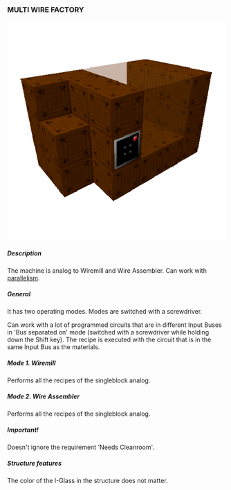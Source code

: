 ### MULTI WIRE FACTORY

![LOGO](media/gregtech/ParWire.png)

##### Description

The machine is analog to Wiremill and Wire Assembler. Can work with [parallelism](#/mechanics#parallelism).

##### General

It has two operating modes. Modes are switched with a screwdriver.

Can work with a lot of programmed circuits that are in different Input Buses in 'Bus separated on' mode (switched with a screwdriver while holding down the Shift key). The recipe is executed with the circuit that is in the same Input Bus as the materials.

##### Mode 1. Wiremill

Performs all the recipes of the singleblock analog.

##### Mode 2. Wire Assembler

Performs all the recipes of the singleblock analog.

##### Important!

Doesn't ignore the requirement 'Needs Cleanroom'.

##### Structure features

The color of the I-Glass in the structure does not matter.


